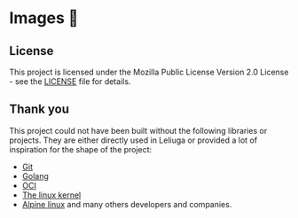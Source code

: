 # Images 👋

## License

This project is licensed under the Mozilla Public License Version 2.0 License - see the [LICENSE](LICENSE) file for
details.

## Thank you

This project could not have been built without the following libraries or projects. They are either directly used in
Leliuga or provided a lot of inspiration for the shape of the project:

- [Git](https://git-scm.com/)
- [Golang](https://go.dev/)
- [OCI](https://opencontainers.org/)
- [The linux kernel](https://www.kernel.org/)
- [Alpine linux](https://www.alpinelinux.org/) and many others developers and companies.
